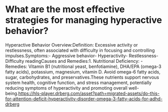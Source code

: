 # What are the most effective strategies for managing hyperactive behavior?

Hyperactive Behavior Overview:Definition: Excessive activity or restlessness, often associated with difficulty in focusing and controlling impulses.Symptoms:- Aggressive behavior- Hyperactivity- Restlessness- Difficulty readingCauses and Remedies:1. Nutritional Deficiency: - Remedies: Vitamin B1 (nutritional yeast, benfotiamine), DHA/EPA (omega-3 fatty acids), potassium, magnesium, vitamin D. Avoid omega-6 fatty acids, sugar, carbohydrates, and preservatives.These nutrients support nervous system health, cognitive function, and stress management, potentially reducing symptoms of hyperactivity and promoting overall well-being.https://hls-player.drberg.com/asset?path=migrated-assets/do-this-for-attention-deficit-hyperactivity-disorder-omega-3-fatty-acids-for-adhd-drberg